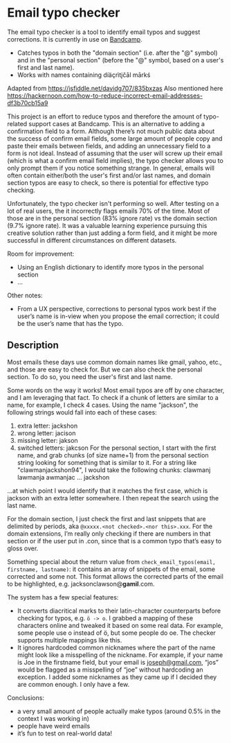 # Email typo checker

The email typo checker is a tool to identify email typos and suggest corrections. It is currently in use on [Bandcamp](https://www.bandcamp.com).
* Catches typos in both the "domain section" (i.e. after the "@" symbol) and in the "personal section" (before the "@" symbol, based on a user's first and last name). 
* Works with names containing díäçrìtįčāl mārkś

Adapted from https://jsfiddle.net/davidg707/835bxzas
Also mentioned here https://hackernoon.com/how-to-reduce-incorrect-email-addresses-df3b70cb15a9

This project is an effort to reduce typos and therefore the amount of typo-related support cases at Bandcamp. This is an alternative to adding a confirmation field to a form. Although there’s not much public data about the success of confirm email fields, some large amount of people copy and paste their emails between fields, and adding an unnecessary field to a form is not ideal. Instead of assuming that the user will screw up their email (which is what a confirm email field implies), the typo checker allows you to only prompt them if you notice something strange. In general, emails will often contain either/both the user's first and/or last names, and domain section typos are easy to check, so there is potential for effective typo checking.

Unfortunately, the typo checker isn't performing so well. After testing on a lot of real users, the it incorrectly flags emails 70% of the time. Most of those are in the personal section (83% ignore rate) vs the domain section (9.7% ignore rate). It was a valuable learning experience pursuing this creative solution rather than just adding a form field, and it might be more successful in different circumstances on different datasets.

Room for improvement:
* Using an English dictionary to identify more typos in the personal section
* ...

Other notes:
* From a UX perspective, corrections to personal typos work best if the user’s name is in-view when you propose the email correction; it could be the user’s name that has the typo.



## Description

Most emails these days use common domain names like gmail, yahoo, etc., and those are easy to check for. But we can also check the personal section. To do so, you need the user's first and last name.

Some words on the way it works! Most email typos are off by one character, and I am leveraging that fact. To check if a chunk of letters are similar to a name, for example, I check 4 cases. Using the name "jackson", the following strings would fall into each of these cases:
1) extra letter: jackshon
2) wrong letter: jacison
3) missing letter: jakson
4) switched letters: jakcson
For the personal section, I start with the first name, and grab chunks (of size name+1) from the personal section string looking for something that is similar to it. For a string like "clawmanjackshon94", I would take the following chunks:
 clawmanj
 lawmanja
 awmanjac
 ...
 jackshon

...at which point I would identify that it matches the first case, which is jackson with an extra letter somewhere. I then repeat the search using the last name.

For the domain section, I just check the first and last snippets that are delimited by periods, aka `@xxxxx.<not checked>.<nor this>.xxx`. For the domain extensions, I’m really only checking if there are numbers in that section or if the user put in .con, since that is a common typo that’s easy to gloss over.

Something special about the return value from `check_email_typos(email, firstname, lastname)`: it contains an array of snippets of the email, some corrected and some not. This format allows the corrected parts of the email to be highlighted, e.g. jacksonclawson@**gamil**.com.

The system has a few special features:
* It converts diacritical marks to their latin-character counterparts before checking for typos, e.g. `ö -> o`. I grabbed a mapping of these characters online and tweaked it based on some real data. For example, some people use o instead of ö, but some people do oe. The checker supports multiple mappings like this.
* It ignores hardcoded common nicknames where the part of the name might look like a misspelling of the nickname. For example, if your name is Joe in the firstname field, but your email is joseph@gmail.com, “jos” would be flagged as a misspelling of “joe” without hardcoding an exception. I added some nicknames as they came up if I decided they are common enough. I only have a few.

Conclusions: 
* a very small amount of people actually make typos (around 0.5% in the context I was working in)
* people have weird emails
* it’s fun to test on real-world data!
